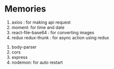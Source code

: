 # Memories
<!--Frontend Dependencies -->
1. axios : for making api request
2. moment: for time and date
3. react-file-base64 : for converting images
4. redux redux-thunk : for async action using redux

<!-- Backend Dependencies -->
1. body-parser
2. cors
3. express
4. nodemon: for auto restart